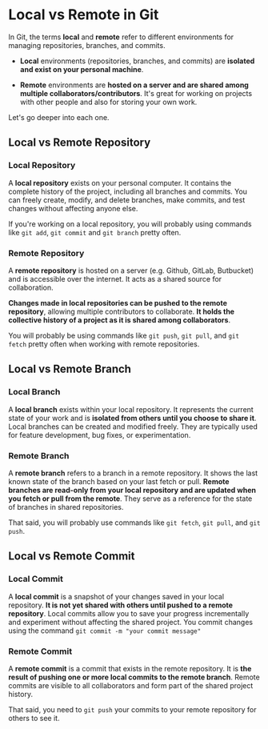 # Local vs Remote in Git

In Git, the terms **local** and **remote** refer to different environments for managing repositories, branches, and commits.

- **Local** environments (repositories, branches, and commits) are **isolated and exist on your personal machine**.

- **Remote** environments are **hosted on a server and are shared among multiple collaborators/contributors**. It's great for working on projects with other people and also for storing your own work.

Let's go deeper into each one.

## Local vs Remote Repository

### Local Repository

A **local repository** exists on your personal computer. It contains the complete history of the project, including all branches and commits. You can freely create, modify, and delete branches, make commits, and test changes without affecting anyone else.

If you're working on a local repository, you will probably using commands like `git add`, `git commit` and `git branch` pretty often.

### Remote Repository

A **remote repository** is hosted on a server (e.g. Github, GitLab, Butbucket) and is accessible over the internet. It acts as a shared source for collaboration.

**Changes made in local repositories can be pushed to the remote repository**, allowing multiple contributors to collaborate. **It holds the collective history of a project as it is shared among collaborators**.

You will probably be using commands like `git push`, `git pull`, and `git fetch` pretty often when working with remote repositories.

## Local vs Remote Branch

### Local Branch

A **local branch** exists within your local repository. It represents the current state of your work and is **isolated from others until you choose to share it**. Local branches can be created and modified freely. They are typically used for feature development, bug fixes, or experimentation.

### Remote Branch

A **remote branch** refers to a branch in a remote repository. It shows the last known state of the branch based on your last fetch or pull. **Remote branches are read-only from your local repository and are updated when you fetch or pull from the remote**. They serve as a reference for the state of branches in shared repositories.

That said, you will probably use commands like `git fetch`, `git pull`, and `git push`.

## Local vs Remote Commit

### Local Commit

A **local commit** is a snapshot of your changes saved in your local repository. **It is not yet shared with others until pushed to a remote repository**. Local commits allow you to save your progress incrementally and experiment without affecting the shared project. You commit changes using the command `git commit -m "your commit message"`

### Remote Commit

A **remote commit** is a commit that exists in the remote repository. It is **the result of pushing one or more local commits to the remote branch**. Remote commits are visible to all collaborators and form part of the shared project history.

That said, you need to `git push` your commits to your remote repository for others to see it.
